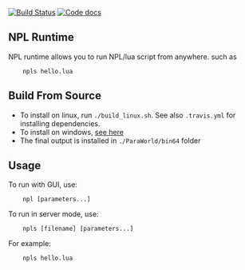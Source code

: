 [![Build Status](https://travis-ci.org/LiXizhi/NPLRuntime.svg?branch=master)](https://travis-ci.org/LiXizhi/NPLRuntime)
[![Code docs](https://codedocs.xyz/LiXizhi/NPLRuntime.svg)](https://codedocs.xyz/LiXizhi/NPLRuntime)

## NPL Runtime
NPL runtime allows you to run NPL/lua script from anywhere. such as
``` 
	npls hello.lua
```

## Build From Source
 - To install on linux, run `./build_linux.sh`. See also `.travis.yml` for installing dependencies.
 - To install on windows, [see here](https://github.com/LiXizhi/ParaCraftSDK/wiki/InstallNPLRuntime)  
 - The final output is installed in `./ParaWorld/bin64` folder
 
## Usage
To run with GUI, use:
``` 
    npl [parameters...]
```    
To run in server mode, use:
```	
	npls [filename] [parameters...]
```    
For example:
```	
	npls hello.lua
```    